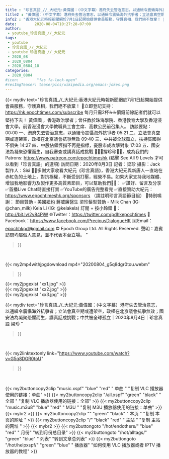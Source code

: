 ```yaml
---
title : "珍言真語_//_大紀元:黃偉國：(中文字幕）港府失去管治意志，以通緝令震懾海外抗爭者；立法會真空期或遭架空，政權在北京議會抗爭無效；國安法為凝聚恐懼而生，講真話成挑戰；中共被全球孤立｜2020年8月4日｜珍言真語 梁珍 "
title2 : "黃偉國：(中文字幕）港府失去管治意志，以通緝令震懾海外抗爭者；立法會真空期或遭架空，政權在北京議會抗爭無效；國安法為凝聚恐懼而生，講真話成挑戰；中共被全球孤立｜2020年8月4日｜珍言真語 梁珍 "
info2 : "香港大紀元時報新聞網於7月1日起開始提供會員服務，守護真相，我們絕不放棄！ 💎立即登記支持：https://hk.epochtimes.com/subscribe 每月只需2杯☕☕價錢前線記者們就可以堅持下去！  黃偉國 ，香港政治學者；曾任教於珠海學院、香港教育大學及香港浸會大學。前香港浸會大學教職員工會主席、高教公民前召集人。  訪談要點： 00:00  一、港府失去管治意志，以通緝令震懾海外抗爭者  05:21  二、立法會真空期或遭架空，政權在北京議會抗爭無效 09:40  三、中共被全球孤立，扶持貧國得不償失 14:27  四、中股佔領恆指不再是指標，憂股市成攻擊對象 17:03  五、國安法為凝聚恐懼而生，自我審查或講真話成挑戰  🙋🏼‍♂️撐珍珍💪🏻，成為我們的Patrons: https://www.patreon.com/epochtimeshk  (點擊  See All 9 Levels  才可以看到「珍言真語」的選項)  訪問日期：2020年8月3日  記者：梁珍  攝影：Jack 製作人：Sisi  🙏🏻多謝大家收看大紀元《珍言真語》，香港大紀元與新唐人一直站在赤紅色的土地上，對抗極權，不斷受到打壓，經營不易。如果大家支持我地媒體、增加我地影響力及製作更多高質素節目，可以幫助我們💪🏻： ✅讚好、留言及分享 ✅首播Live Chat時直接打賞 ✅YouTube的廣告完整看完  ✅直接贊助大紀元：https://www.epochtimeshk.org/sponsors （請註明珍言真語節目組）  💐特別鳴謝： 節目贊助 - 美國紐約 蔣威廉醫生 梁珍髮型贊助 - Milk Chan (IG: @chan_milk)   Kela Li (IG: @kelakela)  訂閱 + 按小鈴鐺 🔔：http://bit.ly/2v84PjW 🌐Twitter：https://twitter.com/pdhkepochtimes 👥Facebook：https://www.facebook.com/PreciousDialogueHK ✉️Email：epochhkpd@gmail.com  © Epoch Group Ltd. All Rights Reserved.  聲明：嘉賓訪問均屬個人意見，並不代表本台立場。 "
date:        2020-08-04T10:27:28-07:00
author:
 - youtube_珍言真語_//_大紀元
tags:
 - youtube
 - 珍言真語_//_大紀元
 - youtube_珍言真語_//_大紀元
 - 2020_08
 - 2020_0804
 - 2020_0804_10
categories:
 - 2020_0804
#icon:        "fas fa-lock-open"
#resImgTeaser: teaserpics/wikipedia.org/emacs-jokes.png
---
```


{{< mydiv text="珍言真語_//_大紀元:香港大紀元時報新聞網於7月1日起開始提供會員服務，守護真相，我們絕不放棄！ 💎立即登記支持：https://hk.epochtimes.com/subscribe 每月只需2杯☕☕價錢前線記者們就可以堅持下去！  黃偉國 ，香港政治學者；曾任教於珠海學院、香港教育大學及香港浸會大學。前香港浸會大學教職員工會主席、高教公民前召集人。  訪談要點： 00:00  一、港府失去管治意志，以通緝令震懾海外抗爭者  05:21  二、立法會真空期或遭架空，政權在北京議會抗爭無效 09:40  三、中共被全球孤立，扶持貧國得不償失 14:27  四、中股佔領恆指不再是指標，憂股市成攻擊對象 17:03  五、國安法為凝聚恐懼而生，自我審查或講真話成挑戰  🙋🏼‍♂️撐珍珍💪🏻，成為我們的Patrons: https://www.patreon.com/epochtimeshk  (點擊  See All 9 Levels  才可以看到「珍言真語」的選項)  訪問日期：2020年8月3日  記者：梁珍  攝影：Jack 製作人：Sisi  🙏🏻多謝大家收看大紀元《珍言真語》，香港大紀元與新唐人一直站在赤紅色的土地上，對抗極權，不斷受到打壓，經營不易。如果大家支持我地媒體、增加我地影響力及製作更多高質素節目，可以幫助我們💪🏻： ✅讚好、留言及分享 ✅首播Live Chat時直接打賞 ✅YouTube的廣告完整看完  ✅直接贊助大紀元：https://www.epochtimeshk.org/sponsors （請註明珍言真語節目組）  💐特別鳴謝： 節目贊助 - 美國紐約 蔣威廉醫生 梁珍髮型贊助 - Milk Chan (IG: @chan_milk)   Kela Li (IG: @kelakela)  訂閱 + 按小鈴鐺 🔔：http://bit.ly/2v84PjW 🌐Twitter：https://twitter.com/pdhkepochtimes 👥Facebook：https://www.facebook.com/PreciousDialogueHK ✉️Email：epochhkpd@gmail.com  © Epoch Group Ltd. All Rights Reserved.  聲明：嘉賓訪問均屬個人意見，並不代表本台立場。 "
>}}
<br>


{{< my2mp4withjpgdownload mp4="20200804_g5q8dgr0tou.webm"
>}}

{{< my2jpgexist "xx1.jpg" >}}<br>
{{< my2jpgexist "xx2.jpg" >}}<br>
{{< my2jpgexist "xx3.jpg" >}}<br>



{{< mydiv text="珍言真語_//_大紀元:黃偉國：(中文字幕）港府失去管治意志，以通緝令震懾海外抗爭者；立法會真空期或遭架空，政權在北京議會抗爭無效；國安法為凝聚恐懼而生，講真話成挑戰；中共被全球孤立｜2020年8月4日｜珍言真語 梁珍 "
>}}
<br>

{{< my2linktextonly link="https://www.youtube.com/watch?v=G5q8DGR0toU"
>}}


<br>

{{< my2buttoncopy2clip "music.xspf"        "blue"   "red"    " 单曲 "  "复制 VLC 播放器使用的链接：单曲" >}} {{< my2buttoncopy2clip "/all.xspf"         "green"  "black"  " 全部 "  "复制 VLC 播放器使用的链接：全部" >}} {{< my2buttoncopy2clip "music.m3u8"        "blue"   "red"    " M3U  "    "复制 M3U 播放器使用的链接：单曲" >}} {{< mybr2 >}} {{< my2buttoncopy2clip ""                  "green"  "black"  " 本页 "    "复制 本页的网址 " >}} {{< my2buttoncopy2clip "/"                 "black"  "red"    " 主站 "    "复制 主站的网址 " >}} {{< mybr2 >}} {{< my2buttongoto      "/hot/endothers/"   "blue"   "red"    " 月份"   "转到月份总目录" >}} {{< my2buttongoto      "/hot/alltags/"     "green"  "blue"   " 列表"   "转到文章总列表" >}} {{< my2buttongoto      "/hot/helpxspf/"    "green"  "blue"   " 播放器" "如何使用 VLC 播放器或者 IPTV 播放器的教程" >}} 
